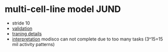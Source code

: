 # multi-cell-line model JUND
- stride 10
- [validation](JUND_18_09_03.tsv)
- [traning details](logs/analyze.txt)
- [interpretation](modisco.run1/tfmodisco-visualization-JUND.ipynb) modisco can not complete due to too many tasks (3^15=15 mil activity patterns)
